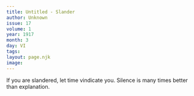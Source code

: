 ```yaml
---
title: Untitled - Slander
author: Unknown
issue: 17
volume: 1
year: 1917
month: 3
day: VI
tags:
layout: page.njk
image:
---
```

If you are slandered, let time vindicate you. Silence is many times better than explanation.

